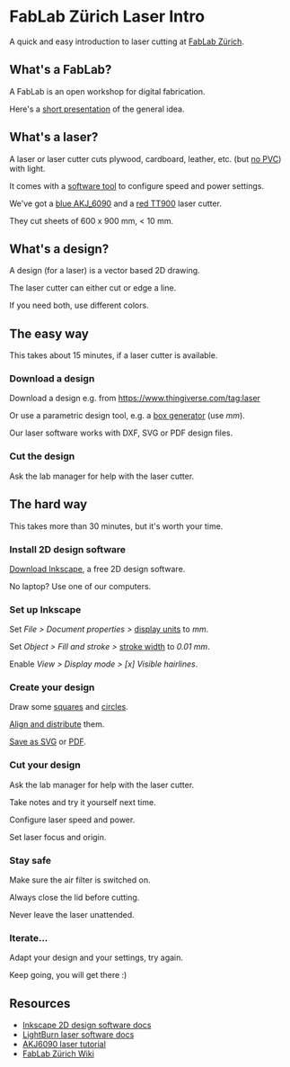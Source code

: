 # FabLab Zürich Laser Intro
A quick and easy introduction to laser cutting at [FabLab Zürich](https://zurich.fablab.ch/).

## What's a FabLab?
A FabLab is an open workshop for digital fabrication.

Here's a [short presentation](http://www.tamberg.org/fablabzurich/2017/WasIstEinFabLab.pdf) of the general idea.

## What's a laser?
A laser or laser cutter cuts plywood, cardboard, leather, etc. (but [no PVC](https://lasergods.com/can-i-cut-vinyl-pvc-in-a-laser/)) with light.

It comes with a [software tool](https://lightburnsoftware.com/) to configure speed and power settings.

We've got a [blue AKJ_6090](http://wiki.zurich.fablab.ch/AKJ_6090) and a [red TT900](http://wiki.zurich.fablab.ch/TT900) laser cutter.

They cut sheets of 600 x 900 mm, < 10 mm.

## What's a design?
A design (for a laser) is a vector based 2D drawing.

The laser cutter can either cut or edge a line.

If you need both, use different colors.

## The easy way
This takes about 15 minutes, if a laser cutter is available.

### Download a design
Download a design e.g. from https://www.thingiverse.com/tag:laser

Or use a parametric design tool, e.g. a [box generator](https://ddg.co/?q=box+generator) (use _mm_).

Our laser software works with DXF, SVG or PDF design files.

### Cut the design
Ask the lab manager for help with the laser cutter.

## The hard way
This takes more than 30 minutes, but it's worth your time.

### Install 2D design software
[Download Inkscape](https://inkscape.org/), a free 2D design software.

No laptop? Use one of our computers.

### Set up Inkscape
Set _File > Document properties >_ [display units](https://inkscape-manuals.readthedocs.io/en/latest/managing-workspace.html?#document-properties-dialog) to _mm_.

Set _Object > Fill and stroke >_ [stroke width](https://inkscape-manuals.readthedocs.io/en/latest/fill-and-stroke-dialog.html) to _0.01 mm_.

Enable _View > Display mode > [x] Visible hairlines_.

### Create your design
Draw some [squares](https://inkscape-manuals.readthedocs.io/en/latest/squares-and-rectangles.html) and [circles](https://inkscape-manuals.readthedocs.io/en/latest/circles-ellipses-and-arcs.html).

[Align and distribute](https://inkscape-manuals.readthedocs.io/en/latest/align-and-distribute.html) them.

[Save as SVG](https://inkscape-manuals.readthedocs.io/en/latest/saving.html) or [PDF](https://inkscape-manuals.readthedocs.io/en/latest/export-pdf.html).

### Cut your design
Ask the lab manager for help with the laser cutter.

Take notes and try it yourself next time.

Configure laser speed and power.

Set laser focus and origin.

### Stay safe
Make sure the air filter is switched on.

Always close the lid before cutting.

Never leave the laser unattended.

### Iterate...
Adapt your design and your settings, try again.

Keep going, you will get there :)

## Resources
* [Inkscape 2D design software docs](https://inkscape-manuals.readthedocs.io/en/latest/)
* [LightBurn laser software docs](https://github.com/LightBurnSoftware/Documentation/blob/master/README.md)
* [AKJ6090 laser tutorial](http://wiki.zurich.fablab.ch/images/9/97/Anleitung_AKJ6090.pdf)
* [FabLab Zürich Wiki](http://wiki.zurich.fablab.ch/)
